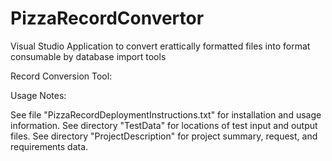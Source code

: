 # PizzaRecordConvertor
Visual Studio Application to convert erattically formatted files into format consumable by database import tools

Record Conversion Tool:

Usage Notes: 

See file "PizzaRecordDeploymentInstructions.txt" for installation and usage information.
See directory "TestData" for locations of test input and output files.
See directory "ProjectDescription" for project summary, request, and requirements data.

